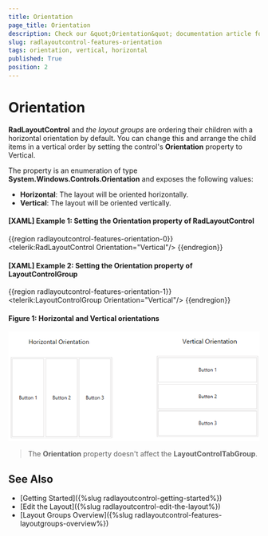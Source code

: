 ```yaml
---
title: Orientation
page_title: Orientation
description: Check our &quot;Orientation&quot; documentation article for the RadLayoutControl {{ site.framework_name }} control.
slug: radlayoutcontrol-features-orientation
tags: orientation, vertical, horizontal
published: True
position: 2
---
```


# Orientation

__RadLayoutControl__ and _the _layout groups__ are ordering their children with a horizontal orientation by default. You can change this and arrange the child items in a vertical order by setting the control's __Orientation__ property to Vertical. 

The property is an enumeration of type __System.Windows.Controls.Orientation__ and exposes the following values:
* __Horizontal__: The layout will be oriented horizontally.
* __Vertical__: The layout will be oriented vertically.

#### __[XAML] Example 1: Setting the Orientation property of RadLayoutControl__
{{region radlayoutcontrol-features-orientation-0}}
	<telerik:RadLayoutControl Orientation="Vertical"/>
{{endregion}}
	
#### __[XAML] Example 2: Setting the Orientation property of LayoutControlGroup__
{{region radlayoutcontrol-features-orientation-1}}
	<telerik:LayoutControlGroup Orientation="Vertical"/>
{{endregion}}

#### __Figure 1: Horizontal and Vertical orientations__  
![](images/layoutcontrol-features-orientation-01.png)
		
> The __Orientation__ property doesn't affect the __LayoutControlTabGroup__.
	
## See Also
* [Getting Started]({%slug radlayoutcontrol-getting-started%})
* [Edit the Layout]({%slug radlayoutcontrol-edit-the-layout%})
* [Layout Groups Overview]({%slug radlayoutcontrol-features-layoutgroups-overview%})
